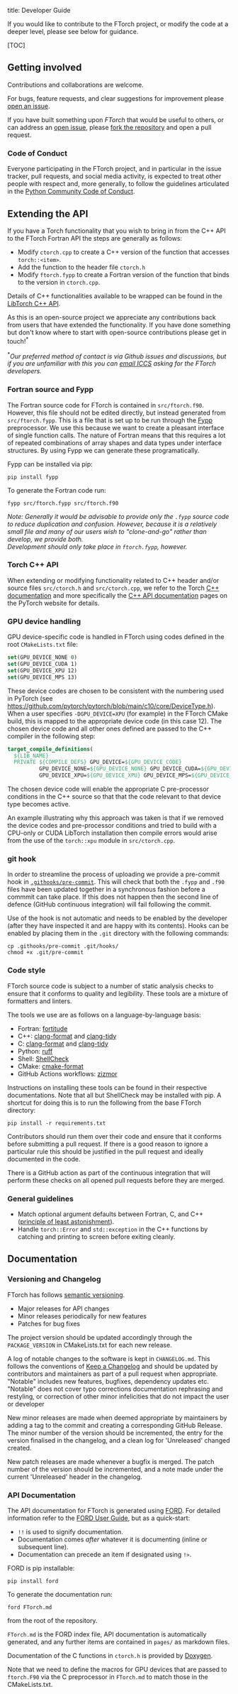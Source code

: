 title: Developer Guide

If you would like to contribute to the FTorch project, or modify the code at a deeper
level, please see below for guidance.

[TOC]


## Getting involved

Contributions and collaborations are welcome.

For bugs, feature requests, and clear suggestions for improvement please
[open an issue](https://github.com/Cambridge-ICCS/FTorch/issues/new/choose).

If you have built something upon _FTorch_ that would be useful to others, or can
address an [open issue](https://github.com/Cambridge-ICCS/FTorch/issues), please
[fork the repository](https://github.com/Cambridge-ICCS/FTorch/fork) and open a
pull request.


### Code of Conduct
Everyone participating in the FTorch project, and in particular in the
issue tracker, pull requests, and social media activity, is expected to treat other
people with respect and, more generally, to follow the guidelines articulated in the
[Python Community Code of Conduct](https://www.python.org/psf/codeofconduct/).


## Extending the API

If you have a Torch functionality that you wish to bring in from the C++ API to
the FTorch Fortran API the steps are generally as follows:

* Modify `ctorch.cpp` to create a C++ version of the function that accesses `torch::<item>`.
* Add the function to the header file `ctorch.h`
* Modify `ftorch.fypp` to create a Fortran version of the function
  that binds to the version in `ctorch.cpp`.

Details of C++ functionalities available to be wrapped can be found
in the [LibTorch C++ API](https://pytorch.org/cppdocs/).

As this is an open-source project we appreciate any contributions
back from users that have extended the functionality.
If you have done something but don't know where to start with
open-source contributions please get in touch!<sup>*</sup>

<sup>*</sup>_Our preferred method of contact is via Github issues and discussions,
but if you are unfamiliar with this you can [email ICCS](mailto:jwa34@cam.ac.uk)
asking for the FTorch developers._


### Fortran source and Fypp

The Fortran source code for FTorch is contained in `src/ftorch.f90`.
However, this file should not be edited directly, but instead generated from
`src/ftorch.fypp`.
This is a file that is set up to be run through the
[Fypp](https://fypp.readthedocs.io/en/stable/index.html) preprocessor.
We use this because we want to create a pleasant interface of single function calls.
The nature of Fortran means that this requires a lot of repeated combinations of
array shapes and data types under interface structures.
By using Fypp we can generate these programatically.

Fypp can be installed via pip:
```
pip install fypp
```

To generate the Fortran code run:
```
fypp src/ftorch.fypp src/ftorch.f90
```

_Note: Generally it would be advisable to provide only the `.fypp` source code to
reduce duplication and confusion. However, because it is a relatively small file
and many of our users wish to _"clone-and-go"_ rather than develop, we provide both.<br>
Development should only take place in `ftorch.fypp`, however._


### Torch C++ API

When extending or modifying functionality related to C++ header and/or source
files `src/ctorch.h` and `src/ctorch.cpp`, we refer to the Torch
[C++ documentation](https://pytorch.org/cppdocs) and more specifically the
[C++ API documentation](https://pytorch.org/cppdocs/api/library_root.html)
pages on the PyTorch website for details.

### GPU device handling

GPU device-specific code is handled in FTorch using codes defined in the root
`CMakeLists.txt` file:
```cmake
set(GPU_DEVICE_NONE 0)
set(GPU_DEVICE_CUDA 1)
set(GPU_DEVICE_XPU 12)
set(GPU_DEVICE_MPS 13)
```
These device codes are chosen to be consistent with the numbering used in
PyTorch (see
https://github.com/pytorch/pytorch/blob/main/c10/core/DeviceType.h). When a user
specifies `-DGPU_DEVICE=XPU` (for example) in the FTorch CMake build, this is
mapped to the appropriate device code (in this case 12). The chosen device code
and all other ones defined are passed to the C++ compiler in the following step:
```cmake
target_compile_definitions(
  ${LIB_NAME}
  PRIVATE ${COMPILE_DEFS} GPU_DEVICE=${GPU_DEVICE_CODE}
          GPU_DEVICE_NONE=${GPU_DEVICE_NONE} GPU_DEVICE_CUDA=${GPU_DEVICE_CUDA}
          GPU_DEVICE_XPU=${GPU_DEVICE_XPU} GPU_DEVICE_MPS=${GPU_DEVICE_MPS})
```
The chosen device code will enable the appropriate C pre-processor conditions in
the C++ source so that that the code relevant to that device type becomes
active.

An example illustrating why this approach was taken is that if we removed the
device codes and pre-processor conditions and tried to build with a CPU-only or
CUDA LibTorch installation then compile errors would arise from the use of the
`torch::xpu` module in `src/ctorch.cpp`.

### git hook

In order to streamline the process of uploading we provide a pre-commit hook in
[`.githooks/pre-commit`](https://github.com/Cambridge-ICCS/FTorch/blob/main/.githooks/pre-commit).
This will check that both the `.fypp` and `.f90` files have been updated together in a
synchronous fashion before a commmit can take place.
If this does not happen then the second line of defence (GitHub continuous integration)
will fail following the commit.

Use of the hook is not automatic and needs to be enabled by the developer
(after they have inspected it and are happy with its contents).
Hooks can be enabled by placing them in the `.git` directory with the following commands:
```
cp .githooks/pre-commit .git/hooks/
chmod +x .git/pre-commit
```


### Code style

FTorch source code is subject to a number of static analysis checks to ensure that it
conforms to quality and legibility. These tools are a mixture of formatters and linters.

The tools we use are as follows on a language-by-language basis:

* Fortran: [fortitude](https://github.com/PlasmaFAIR/fortitude)
* C++: [clang-format](https://clang.llvm.org/docs/ClangFormat.html) and [clang-tidy](https://clang.llvm.org/extra/clang-tidy/)
* C: [clang-format](https://clang.llvm.org/docs/ClangFormat.html) and [clang-tidy](https://clang.llvm.org/extra/clang-tidy/)
* Python: [ruff](https://docs.astral.sh/ruff/)
* Shell: [ShellCheck](https://github.com/koalaman/shellcheck)
* CMake: [cmake-format](https://github.com/cheshirekow/cmake_format)
* GitHub Actions workflows: [zizmor](https://woodruffw.github.io/zizmor)

Instructions on installing these tools can be found in their respective documentations.
Note that all but ShellCheck may be installed with pip. A shortcut for doing
this is to run the following from the base FTorch directory:
```
pip install -r requirements.txt
```

Contributors should run them over their code and ensure that it conforms before submitting
a pull request. If there is a good reason to ignore a particular rule this should be
justified in the pull request and ideally documented in the code.

There is a GitHub action as part of the continuous integration that will perform these
checks on all opened pull requests before they are merged.


### General guidelines

* Match optional argument defaults between Fortran, C, and C++<br>
  ([principle of least astonishment](https://en.wikipedia.org/wiki/Principle_of_least_astonishment)).
* Handle `torch::Error` and `std::exception` in the C++ functions by catching and
  printing to screen before exiting cleanly.


## Documentation

### Versioning and Changelog

FTorch has follows [semantic versioning](https://semver.org/).

- Major releases for API changes
- Minor releases periodically for new features
- Patches for bug fixes

The project version should be updated accordingly through the `PACKAGE_VERSION` in
CMakeLists.txt for each new release.

A log of notable changes to the software is kept in `CHANGELOG.md`.
This follows the conventions of [Keep a Changelog](https://keepachangelog.com/) and should
be updated by contributors and maintainers as part of a pull request when appropriate.
<br>
"Notable" includes new features, bugfixes, dependency updates etc.
<br>
"Notable" does not cover typo corrections documentation rephrasing and restyling,
or correction of other minor infelicities that do not impact the user or developer

New minor releases are made when deemed appropriate by maintainers by adding a tag to
the commit and creating a corresponding GitHub Release.
The minor number of the version should be incremented, the entry for the version
finalised in the changelog, and a clean log for 'Unreleased' changed created.

New patch releases are made whenever a bugfix is merged.
The patch number of the version should be incremented, and a note made under the current
'Unreleased' header in the changelog.

### API Documentation

The API documentation for FTorch is generated using 
[FORD](https://forddocs.readthedocs.io/en/latest/).
For detailed information refer to the 
[FORD User Guide](https://forddocs.readthedocs.io/en/latest/user_guide/index.html),
but as a quick-start:

* `!!` is used to signify documentation.
* Documentation comes _after_ whatever it is documenting (inline or subsequent line).
* Documentation can precede an item if designated using `!>`.

FORD is pip installable:
```
pip install ford
```
To generate the documentation run:
```
ford FTorch.md
```
from the root of the repository.

`FTorch.md` is the FORD index file, API documentation is automatically generated, and
any further items are contained in `pages/` as markdown files.

Documentation of the C functions in `ctorch.h` is provided
by [Doxygen](https://www.doxygen.nl/index.html).

Note that we need to define the macros for GPU devices that are passed to `ftorch.F90`
via the C preprocessor in `FTorch.md` to match those in the CMakeLists.txt.
